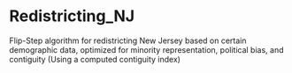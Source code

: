 # Redistricting_NJ
Flip-Step algorithm for redistricting New Jersey based on certain demographic data, optimized for minority representation, political bias, and contiguity (Using a computed contiguity index)
